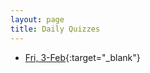 ```yaml
---
layout: page
title: Daily Quizzes
---
```

<!--
-->

* [Fri, 3-Feb](https://goo.gl/forms/FLGLMziy4EQzlDXU2){:target="_blank"}
